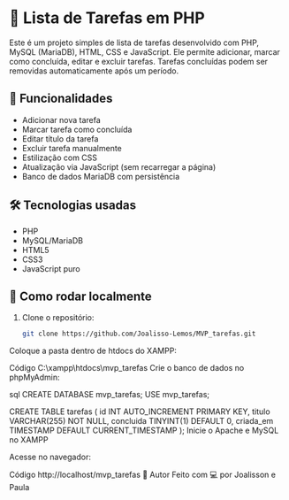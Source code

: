 # 📝 Lista de Tarefas em PHP

Este é um projeto simples de lista de tarefas desenvolvido com PHP, MySQL (MariaDB), HTML, CSS e JavaScript. Ele permite adicionar, marcar como concluída, editar e excluir tarefas. Tarefas concluídas podem ser removidas automaticamente após um período.

## 🚀 Funcionalidades

- Adicionar nova tarefa
- Marcar tarefa como concluída
- Editar título da tarefa
- Excluir tarefa manualmente
- Estilização com CSS
- Atualização via JavaScript (sem recarregar a página)
- Banco de dados MariaDB com persistência

## 🛠️ Tecnologias usadas

- PHP
- MySQL/MariaDB
- HTML5
- CSS3
- JavaScript puro

## 🧪 Como rodar localmente

1. Clone o repositório:
   ```bash
   git clone https://github.com/Joalisso-Lemos/MVP_tarefas.git
Coloque a pasta dentro de htdocs do XAMPP:

Código
C:\xampp\htdocs\mvp_tarefas
Crie o banco de dados no phpMyAdmin:

sql
CREATE DATABASE mvp_tarefas;
USE mvp_tarefas;

CREATE TABLE tarefas (
  id INT AUTO_INCREMENT PRIMARY KEY,
  titulo VARCHAR(255) NOT NULL,
  concluida TINYINT(1) DEFAULT 0,
  criada_em TIMESTAMP DEFAULT CURRENT_TIMESTAMP
);
Inicie o Apache e MySQL no XAMPP

Acesse no navegador:

Código
http://localhost/mvp_tarefas
📌 Autor
Feito com 💻 por Joalisson e Paula
